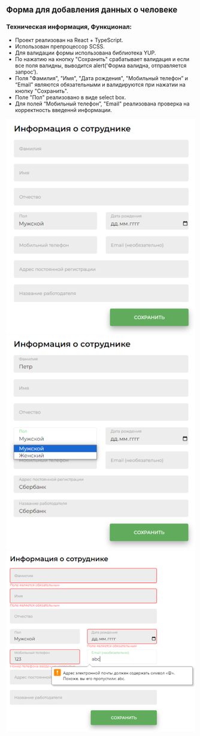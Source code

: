 ## Форма для добавления данных о человеке
### Техническая информация, Функционал:
* Проект реализован на React + TypeScript.
* Использован препроцессор SCSS.
* Для валидации формы использована библиотека YUP.
* По нажатию на кнопку "Сохранить" срабатывает валидация и если все поля валидны,
выводится alert('Форма валидна, отправляется запрос’).
* Поля "Фамилия", "Имя", "Дата рождения", "Мобильный телефон” и “Email” являются
  обязательными и валидируются при нажатии на кнопку "Сохранить".
* Поле "Пол" реализовано в виде select box.
* Для полей “Мобильный телефон”, "Email" реализована проверка на корректность
  введеннй информации.

<img src="./src/assets/readme/screen1.png">
<img src="./src/assets/readme/screen2.png">
<img src="./src/assets/readme/screen3.png">